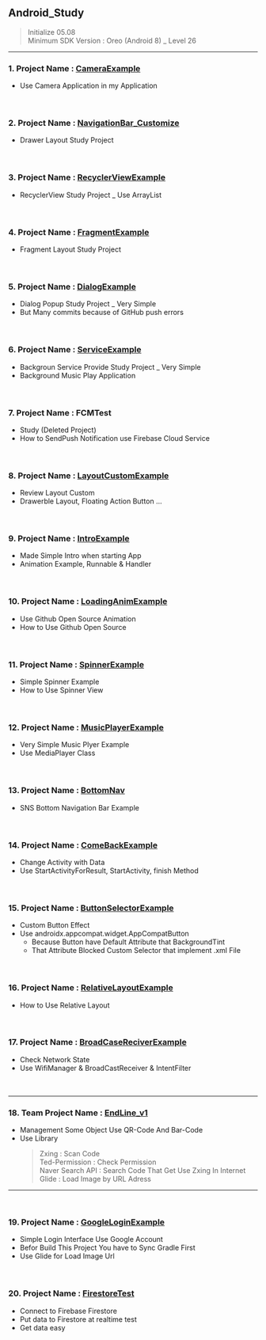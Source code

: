 ## Android_Study
> Initialize 05.08 <br>
> Minimum SDK Version : Oreo (Android 8) _ Level 26 <br>

------------------------------------------------------------

### 1. Project Name : <a href="https://github.com/Enterprise09/Android_Study/tree/master/CameraExample"> CameraExample</a> <br>
* Use Camera Application in my Application <br><br><br>

### 2. Project Name : <a href="https://github.com/Enterprise09/Android_Study/tree/master/NavigationBar_Customize"> NavigationBar_Customize </a> <br>
* Drawer Layout Study Project <br><br><br>

### 3. Project Name : <a href="https://github.com/Enterprise09/Android_Study/tree/master/RecyclerViewExample"> RecyclerViewExample </a><br>
* RecyclerView Study Project _ Use ArrayList <br><br><br>

### 4. Project Name : <a href="https://github.com/Enterprise09/Android_Study/tree/master/FragmentExample"> FragmentExample </a><br>
* Fragment Layout Study Project <br><br><br>

### 5. Project Name : <a href="https://github.com/Enterprise09/Android_Study/tree/master/DialogExample"> DialogExample </a><br>
* Dialog Popup Study Project _ Very Simple <br>
* But Many commits because of GitHub push errors <br><br><br>

### 6. Project Name : <a href="https://github.com/Enterprise09/Android_Study/tree/master/ServiceExample"> ServiceExample </a><br>
* Backgroun Service Provide Study Project _ Very Simple <br>
* Background Music Play Application <br><br><br>

### 7. Project Name : FCMTest <br>
* Study (Deleted Project) <br>
* How to SendPush Notification use Firebase Cloud Service <br><br><br>

### 8. Project Name : <a href="https://github.com/Enterprise09/Android_Study/tree/master/LayoutCustomExample"> LayoutCustomExample </a><br>
* Review Layout Custom <br>
* Drawerble Layout, Floating Action Button ... <br><br><br>

### 9. Project Name : <a href="https://github.com/Enterprise09/Android_Study/tree/master/IntroExample"> IntroExample </a><br>
* Made Simple Intro when starting App <br>
* Animation Example, Runnable & Handler <br><br><br>

### 10. Project Name : <a href="https://github.com/Enterprise09/Android_Study/tree/master/LoadingAnimExample"> LoadingAnimExample </a><br>
* Use Github Open Source Animation <br>
* How to Use Github Open Source <br><br><br>

### 11. Project Name : <a href="https://github.com/Enterprise09/Android_Study/tree/master/SpinnerExample"> SpinnerExample </a><br>
* Simple Spinner Example <br>
* How to Use Spinner View <br><br><br>

### 12. Project Name : <a href="https://github.com/Enterprise09/Android_Study/tree/master/MusicPlayerExample"> MusicPlayerExample </a><br>
* Very Simple Music Plyer Example <br>
* Use MediaPlayer Class <br><br><br>

### 13. Project Name : <a href="https://github.com/Enterprise09/Android_Study/tree/master/BottomNav"> BottomNav </a><br>
* SNS Bottom Navigation Bar Example <br><br><br>

### 14. Project Name : <a href="https://github.com/Enterprise09/Android_Study/tree/master/ComeBackExample"> ComeBackExample </a><br>
* Change Activity with Data <br>
* Use StartActivityForResult, StartActivity, finish Method <br><br><br>

### 15. Project Name : <a href="https://github.com/Enterprise09/Android_Study/tree/master/ButtonSelectorExample"> ButtonSelectorExample </a><br>
* Custom Button Effect <br>
* Use androidx.appcompat.widget.AppCompatButton <br>
  + Because Button have Default Attribute that BackgroundTint <br>
  + That Attribute Blocked Custom Selector that implement .xml File <br><br><br>

### 16. Project Name : <a href="https://github.com/Enterprise09/Android_Study/tree/master/RelativeLayoutExample"> RelativeLayoutExample </a><br>
* How to Use Relative Layout <br><br><br>

### 17. Project Name : <a href="https://github.com/Enterprise09/Android_Study/tree/master/BroadCaseReciverExample"> BroadCaseReciverExample </a><br>
* Check Network State <br>
* Use WifiManager & BroadCastReceiver & IntentFilter <br><br><br>

---

### 18. Team Project Name : <a href="https://github.com/Enterprise09/Android_Study/tree/master/EndLine_v1"> EndLine_v1 </a><br>
* Management Some Object Use QR-Code And Bar-Code <br>
* Use Library
  > Zxing : Scan Code <br>
  > Ted-Permission : Check Permission <br>
  > Naver Search API : Search Code That Get Use Zxing In Internet
  > Glide : Load Image by URL Adress <br>

---


<br>


### 19. Project Name : <a href="https://github.com/Enterprise09/Android_Study/tree/master/GoogleLoginExample"> GoogleLoginExample </a><br>
* Simple Login Interface Use Google Account <br>
* Befor Build This Project You have to Sync Gradle First <br>
* Use Glide for Load Image Url <br><br><br>

### 20. Project Name : <a href="https://github.com/Enterprise09/Android_Study/tree/master/FirestoreTest"> FirestoreTest </a><br>
* Connect to Firebase Firestore
* Put data to Firestore at realtime test
* Get data easy



